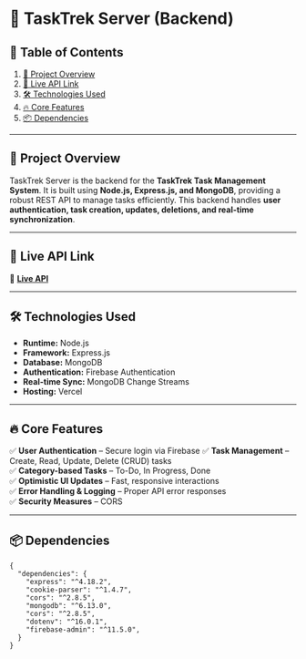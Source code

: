 # 🚀 TaskTrek Server (Backend)

## 📖 Table of Contents
1. [📜 Project Overview](#-project-overview)
2. [🚀 Live API Link](#-live-api-link)
3. [🛠️ Technologies Used](#-technologies-used)
4. [🔥 Core Features](#-core-features)
5. [📦 Dependencies](#-dependencies)


---

## 📜 Project Overview  
TaskTrek Server is the backend for the **TaskTrek Task Management System**. It is built using **Node.js, Express.js, and MongoDB**, providing a robust REST API to manage tasks efficiently. This backend handles **user authentication, task creation, updates, deletions, and real-time synchronization**.

---

## 🚀 Live API Link  
🔗 **[Live API](https://task-trek-server-eight.vercel.app/)**  

---

## 🛠️ Technologies Used  
- **Runtime:** Node.js  
- **Framework:** Express.js  
- **Database:** MongoDB  
- **Authentication:** Firebase Authentication
- **Real-time Sync:** MongoDB Change Streams  
- **Hosting:** Vercel 

---

## 🔥 Core Features  
✅ **User Authentication** – Secure login via Firebase
✅ **Task Management** – Create, Read, Update, Delete (CRUD) tasks  
✅ **Category-based Tasks** – To-Do, In Progress, Done  
✅ **Optimistic UI Updates** – Fast, responsive interactions  
✅ **Error Handling & Logging** – Proper API error responses  
✅ **Security Measures** – CORS

---

## 📦 Dependencies  
```
{
  "dependencies": {
    "express": "^4.18.2",
    "cookie-parser": "^1.4.7",
    "cors": "^2.8.5",
    "mongodb": "^6.13.0",
    "cors": "^2.8.5",
    "dotenv": "^16.0.1",
    "firebase-admin": "^11.5.0",
  }
}
```

